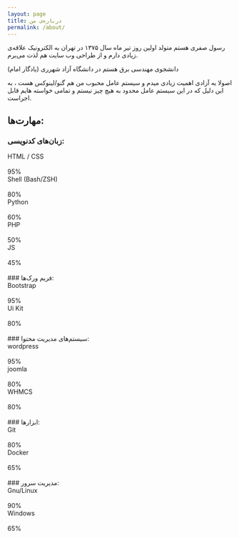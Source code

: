 ```yaml
---
layout: page
title: درباره‌ی من
permalink: /about/
---
```

رسول صفری هستم متولد اولین روز تیر ماه سال ۱۳۷۵ در تهران به الکترونیک علاقه‌ی زیادی دارم و از طراحی وب سایت هم لذت می‌برم.

دانشجوی مهندسی برق هستم در دانشگاه آزاد شهرری (یادگار امام)

اصولا به آزادی اهمیت زیادی میدم و سیستم عامل محبوب من هم گنو/لینوکس هست ، به این دلیل که در این سیستم عامل محدود به هیچ چیز نیستم و تمامی خواسته هایم قابل اجراست.

## مهارت‌ها:

### زبان‌های کدنویسی:
<div class="pull-left">HTML / CSS</div><br />
<div class="progress">
    <div class="progress-bar progress-bar-striped progress-bar-success" role="progressbar" aria-valuenow="95" aria-valuemin="0" aria-valuemax="100" style="width: 95%;">
      95%
    </div>
</div>
<div class="pull-left">Shell (Bash/ZSH)</div><br />
<div class="progress">
    <div class="progress-bar progress-bar-striped progress-bar-success" role="progressbar" aria-valuenow="80" aria-valuemin="0" aria-valuemax="100" style="width: 80%;">
      80%
    </div>
</div>
<div class="pull-left">Python</div><br />
<div class="progress">
    <div class="progress-bar progress-bar-striped progress-bar-success" role="progressbar" aria-valuenow="60" aria-valuemin="0" aria-valuemax="100" style="width: 60%;">
      60%
    </div>
</div>
<div class="pull-left">PHP</div><br />
<div class="progress">
    <div class="progress-bar progress-bar-striped progress-bar-success" role="progressbar" aria-valuenow="50" aria-valuemin="0" aria-valuemax="100" style="width: 50%;">
      50%
    </div>
</div>
<div class="pull-left">JS</div><br />
<div class="progress">
    <div class="progress-bar progress-bar-striped progress-bar-success" role="progressbar" aria-valuenow="45" aria-valuemin="0" aria-valuemax="100" style="width: 45%;">
      45%
    </div>
</div>
<br />
### فریم ورک‌ها:
<div class="pull-left">Bootstrap</div><br />
<div class="progress">
    <div class="progress-bar progress-bar-striped" role="progressbar" aria-valuenow="95" aria-valuemin="0" aria-valuemax="100" style="width: 95%;">
      95%
    </div>
</div>
<div class="pull-left">Ui Kit</div><br />
<div class="progress">
    <div class="progress-bar progress-bar-striped" role="progressbar" aria-valuenow="80" aria-valuemin="0" aria-valuemax="100" style="width: 80%;">
      80%
    </div>
</div>
<br />
### سیستم‌های مدیریت محتوا:
<div class="pull-left">wordpress</div><br />
<div class="progress">
    <div class="progress-bar progress-bar-striped progress-bar-warning" role="progressbar" aria-valuenow="95" aria-valuemin="0" aria-valuemax="100" style="width: 95%;">
      95%
    </div>
</div>
<div class="pull-left">joomla</div><br />
<div class="progress">
    <div class="progress-bar progress-bar-striped progress-bar-warning" role="progressbar" aria-valuenow="80" aria-valuemin="0" aria-valuemax="100" style="width: 80%;">
      80%
    </div>
</div>
<div class="pull-left">WHMCS</div><br />
<div class="progress">
    <div class="progress-bar progress-bar-striped progress-bar-warning" role="progressbar" aria-valuenow="80" aria-valuemin="0" aria-valuemax="100" style="width: 80%;">
      80%
    </div>
</div>
<br />
### ابزارها:
<div class="pull-left">Git</div><br />
<div class="progress">
    <div class="progress-bar progress-bar-striped progress-bar-info" role="progressbar" aria-valuenow="80" aria-valuemin="0" aria-valuemax="100" style="width: 80%;">
      80%
    </div>
</div>
<div class="pull-left">Docker</div><br />
<div class="progress">
    <div class="progress-bar progress-bar-striped progress-bar-info" role="progressbar" aria-valuenow="65" aria-valuemin="0" aria-valuemax="100" style="width: 65%;">
      65%
    </div>
</div>
<br />
### مدیریت سرور:
<div class="pull-left">Gnu/Linux</div><br />
<div class="progress">
    <div class="progress-bar progress-bar-striped progress-bar-danger" role="progressbar" aria-valuenow="90" aria-valuemin="0" aria-valuemax="100" style="width: 90%;">
      90%
    </div>
</div>
<div class="pull-left">Windows</div><br />
<div class="progress">
    <div class="progress-bar progress-bar-striped progress-bar-danger" role="progressbar" aria-valuenow="65" aria-valuemin="0" aria-valuemax="100" style="width: 65%;">
      65%
    </div>
</div>